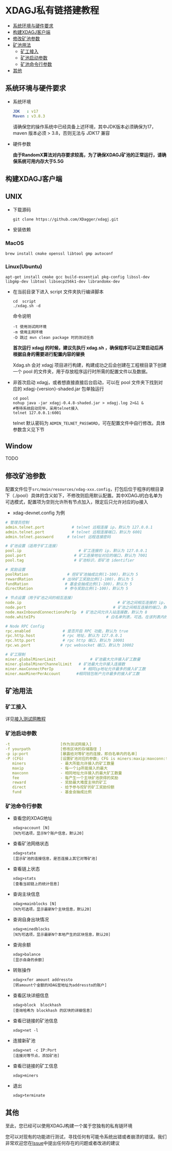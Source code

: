 # XDAGJ私有链搭建教程


  - [系统环境与硬件要求](#系统环境与硬件要求)
  - [构建XDAGJ客户端](#构建XDAGJ客户端)
  - [修改矿池参数](#修改矿池参数)
  - [矿池用法](#矿池用法)
    - [矿工接入](#矿工接入)
    - [矿池启动参数](#矿池启动参数)
    - [矿池命令行参数](#矿池命令行参数)
  - [其他](#其他)

## 系统环境与硬件要求

- 系统环境

  ```yaml
  JDK   : v17
  Maven : v3.8.3
  ```

  请确保您的操作系统中已经具备上述环境，其中JDK版本必须确保为17，maven 版本必须 > 3.8，否则无法与 JDK17 兼容

- 硬件参数

  **由于RandomX算法对内存要求较高，为了确保XDAGJ矿池的正常运行，请确保系统可用内存大于5.5G**



## 构建XDAGJ客户端

## UNIX

- 下载源码

  ```shell
  git clone https://github.com/XDagger/xdagj.git
  ```

- 安装依赖
### MacOS
  ```shell
  brew install cmake openssl libtool gmp autoconf 
  
  ```
### Linux(Ubuntu)
  ```shell
  apt-get install cmake gcc build-essential pkg-config libssl-dev libgmp-dev libtool libsecp256k1-dev librandomx-dev
  ```

- 在当前目录下进入 script 文件夹执行编译脚本

  ```shell
  cd  script
  ./xdag.sh -d
  ```

  命令说明

  ```shell
  -t 使用测试网环境
  -m 使用主网环境
  -D 跳过 mvn clean package 时的测试任务
  ```

  **首次运行 xdagj 的时候，建议先执行 xdag.sh ，确保程序可以正常启动后再根据自身的需要进行配置内容的替换**

  Xdag.sh 会对 xdagj 项目进行构建，构建成功之后会创建在工程根目录下创建一个 pool 的文件夹，用于存放程序运行时所需的配置文件以及数据。

- 非首次启动 xdagj，或者想直接直接后台启动，可以在 pool 文件夹下找到对应的 xdagj-{version}-shaded.jar 包单独运行

  ```shell
  cd pool
  nohup java -jar xdagj-0.4.8-shaded.jar > xdagj.log 2>&1 &
  #等待系统启动完毕，采用telnet接入
  telnet 127.0.0.1:6001
  ```

  telnet 默认密码为 `ADMIN_TELNET_PASSWORD`，可在配置文件中自行修改。具体参数含义见下节

## Window

TODO



## 修改矿池参数

配置文件位于`src/main/resources/xdag-xxx.config`，打包后位于程序的根目录下（./pool）具体的含义如下，不修改则启用默认配置。其中XDAGJ的白名单为可选模式，配置项为空则允许所有节点加入，限定后只允许对应的ip接入

- xdag-devnet.config 为例

```yaml
# 管理员控制
admin.telnet.port            # telnet 远程连接 ip，默认为 127.0.0.1
admin.telnet.port            # telnet 远程连接端口，默认为 6001
admin.telnet.password	   # telnet 远程连接密码

# 矿池设置（适用于矿工连接）
pool.ip                         # 矿工连接的 ip，默认为 127.0.0.1
pool.port                     # 矿工连接地址对应的端口，默认为 7001
pool.tag                      # 矿池标识，即矿池 identifier

# 奖励设置
poolRation                 # 挖矿矿池抽成比例(1-100)，默认为 5
rewardRation             # 出块矿工奖励比例(1-100)，默认为 5
fundRation                # 基金会抽成比例(1-100)，默认为 5
directRation              # 参与奖励比例(1-100)，默认为 5

# 节点设置（用于矿池之间的相互连接）
node.ip                                          # 矿池之间相互连接的 ip，默认为 127.0.0.1
node.port                                      # 矿池之间相互连接的端口，默认为 8001
node.maxInboundConnectionsPerIp  # 矿池之间允许入站连接数，默认为 8
node.whiteIPs                               # 白名单列表，可选。在该列表内的 ip 才允许被连接

# Node RPC Config
rpc.enabled              # 是否开启 RPC 功能，默认为 true
rpc.http.host            # rpc 地址，默认为 127.0.0.1
rpc.http.port            # rpc http 端口，默认为 10001
rpc.ws.port             # rpc websocket 端口，默认为 10002

# 矿工限制
miner.globalMinerLimit               # 矿池最大允许接入矿工数量
miner.globalMinerChannelLimit   # 矿池最大允许接入连接数
miner.maxConnectPerIp             # 相同ip地址允许最多的接入矿工数
miner.maxMinerPerAccount       #相同钱包账户允许最多的接入矿工数
```



## 矿池用法

### 矿工接入

详见[接入测试网教程](XDAGJ_TestNet_Tutorial_zh.md)

### 矿池启动参数

```yaml
-t                      [作为测试网接入]
-f yourpath             [修改区块的存储路径 ]
-p ip:port              [暴露给对等矿池的连接，即白名单内的名单]
-P (CFG)                [设置矿池对应的参数; CFG is miners:maxip:maxconn:fee:reward:direct:fund
   miners               - 最大所能允许接入的矿工数量
   maxip                - 每一个ip所能接入的最大
   maxconn              - 相同地址允许接入的最大矿工数量
   fee                  - 每产生一个主块矿池获得的奖励
   reward               - 奖励最大难度主块的矿工
   direct               - 给予参与挖矿的矿工奖励份额
   fund                 - 基金会抽成比例
```

### 矿池命令行参数

- 查看您的XDAG地址

  ```she
  xdag>account [N]
  [N为可选项，显示N个账户信息，默认20]
  ```

- 查看矿池网络状态

  ```shell
  xdag>state
  [显示矿池的连接信息，是否连接上其它对等矿池]
  ```

- 查看链上状态

  ```shell
  xdag>stats
  [查看当前链上的统计信息]
  ```

- 查询主块信息

  ```shell
  xdag>mainblocks [N]
  [N为可选项，显示最新N个主块信息，默认20]
  ```

- 查询自身出块情况

  ```shell
  xdag>minedblocks
  [N为可选项，显示最新N个本地产生的区块信息，默认20]
  ```

- 查询余额

  ```shell
  xdag>balance
  [显示自身的余额]
  ```

- 转账操作

  ```shell
  xdag>xfer amount addressto
  [转amount个金额的XDAG至地址为addressto的账户]
  ```

- 查看区块详细信息

  ```shell
  xdag>block  blockhash
  [查询哈希为 blockhash 的区块的详细信息]
  ```

- 查看已链接的矿池信息

  ```shell
  xdag>net -l
  ```

- 连接新矿池

  ```shell
  xdag>net -c IP:Port
  [连接对等节点，添加矿池]
  ```

- 查看已链接的矿工信息

  ```shell
  xdag>miners
  ```

- 退出

  ```shell
  xdag>terminate
  ```



## 其他

至此，您已经可以使用XDAGJ构建一个属于您独有的私有链环境

您可以对现有的功能进行测试，寻找任何有可能令系统出错或者崩溃的错误。我们非常欢迎您在[Issue](https://github.com/XDagger/xdagj/issues)中提出任何存在的问题或者改进的建议


